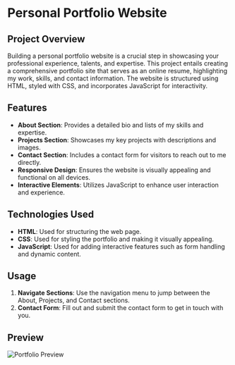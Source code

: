 # Personal Portfolio Website

## Project Overview

Building a personal portfolio website is a crucial step in showcasing your professional experience, talents, and expertise. This project entails creating a comprehensive portfolio site that serves as an online resume, highlighting my work, skills, and contact information. The website is structured using HTML, styled with CSS, and incorporates JavaScript for interactivity.

## Features

- **About Section**: Provides a detailed bio and lists of my  skills and expertise.
- **Projects Section**: Showcases my key projects with descriptions and images.
- **Contact Section**: Includes a contact form for visitors to reach out to me directly.
- **Responsive Design**: Ensures the website is visually appealing and functional on all devices.
- **Interactive Elements**: Utilizes JavaScript to enhance user interaction and experience.

## Technologies Used

- **HTML**: Used for structuring the web page.
- **CSS**: Used for styling the portfolio and making it visually appealing.
- **JavaScript**: Used for adding interactive features such as form handling and dynamic content.

## Usage

1. **Navigate Sections**: Use the navigation menu to jump between the About, Projects, and Contact sections.
2. **Contact Form**: Fill out and submit the contact form to get in touch with you.

## Preview

![Portfolio Preview](../CODSOFT_portFolio/Photos/Porfolio.png)
